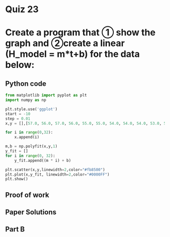 # Quiz 23
# Create a program that ① show the graph and ②create a linear (H_model = m*t+b) for the data below:

## Python code 
```.py
from matplotlib import pyplot as plt
import numpy as np

plt.style.use('ggplot')
start = -10
step = 0.01
x,y = [],[57.0, 56.0, 57.0, 56.0, 55.0, 55.0, 54.0, 54.0, 54.0, 53.0, 53.0, 54.0, 53.0, 53.0, 52.0, 52.0, 51.0, 51.0, 51.0, 50.0, 50.0, 49.0, 50.0, 49.0, 49.0, 48.0, 49.0, 49.0, 48.0, 48.0, 48.0, 49.0]

for i in range(0,32):
    x.append(i)

m,b = np.polyfit(x,y,1)
y_fit = []
for i in range(0, 32):
    y_fit.append((m * i) + b)

plt.scatter(x,y,linewidth=2,color="#fb8500")
plt.plot(x,y_fit, linewidth=2,color="#0000FF")
plt.show()
```

## Proof of work


## Paper Solutions 
## Part B 
